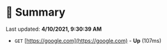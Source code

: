 # 📖 Summary
Last updated: **4/10/2021, 9:30:39 AM**

- `GET` [https://google.com](https://google.com) - **Up** (107ms)
